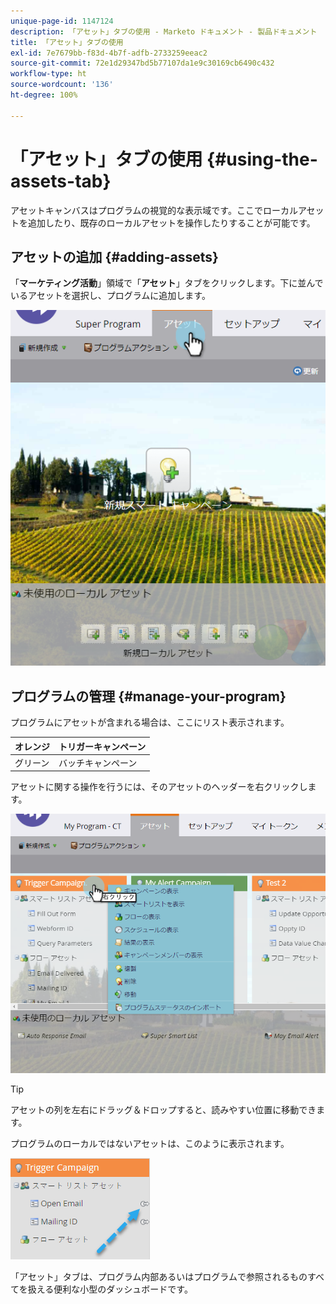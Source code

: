 ```yaml
---
unique-page-id: 1147124
description: 「アセット」タブの使用 - Marketo ドキュメント - 製品ドキュメント
title: 「アセット」タブの使用
exl-id: 7e7679bb-f83d-4b7f-adfb-2733259eeac2
source-git-commit: 72e1d29347bd5b77107da1e9c30169cb6490c432
workflow-type: ht
source-wordcount: '136'
ht-degree: 100%

---
```


# 「アセット」タブの使用 {#using-the-assets-tab}

アセットキャンバスはプログラムの視覚的な表示域です。ここでローカルアセットを追加したり、既存のローカルアセットを操作したりすることが可能です。

## アセットの追加 {#adding-assets}

「**マーケティング活動**」領域で「**アセット**」タブをクリックします。下に並んでいるアセットを選択し、プログラムに追加します。

![](assets/programassets.png)

## プログラムの管理  {#manage-your-program}

プログラムにアセットが含まれる場合は、ここにリスト表示されます。

| オレンジ | トリガーキャンペーン |
|---|---|
| グリーン | バッチキャンペーン |

アセットに関する操作を行うには、そのアセットのヘッダーを右クリックします。

![](assets/assetsprefilled.png)

>[!TIP]
>
>アセットの列を左右にドラッグ＆ドロップすると、読みやすい位置に移動できます。

プログラムのローカルではないアセットは、このように表示されます。

![](assets/image2014-9-18-16-3a30-3a33.png)

「アセット」タブは、プログラム内部あるいはプログラムで参照されるものすべてを扱える便利な小型のダッシュボードです。
